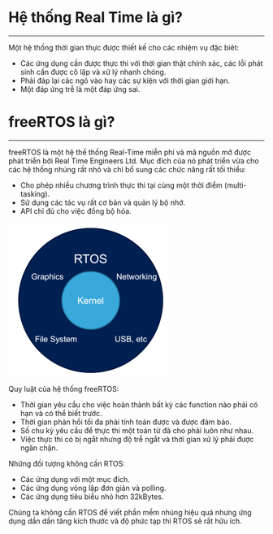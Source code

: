 # Hệ thống Real Time là gì?
_______________________________
Một hệ thống thời gian thực được thiết kế cho các nhiệm vụ đặc biêt:
  * Các ứng dụng cần được thực thi với thời gian thật chính xác, các lỗi phát sinh cần được cô lập và xử lý nhanh chóng.
  * Phải đáp lại các ngõ vào hay các sự kiện với thời gian giới hạn.
  * Một đáp ứng trễ là một đáp ứng sai.

# freeRTOS là gì?
________________________________
freeRTOS là một hệ thế thống Real-Time miễn phí và mã nguồn mở được phát triển bởi Real Time Engineers Ltd. Mục đích của nó phát triển vừa cho các hệ thống nhúng rất nhỏ và chỉ bổ sung các chức năng rất tối thiểu:
  * Cho phép nhiều chương trình thực thi tại cùng một thời điểm (multi-tasking).
  * Sử dụng các tác vụ rất cơ bản và quản lý bộ nhớ.
  * API chỉ đủ cho việc đồng bộ hóa.


![](RTOS.png)

Quy luật của hệ thống freeRTOS:
* Thời gian yêu cầu cho việc hoàn thành bất kỳ các function nào phải có hạn và có thể biết trước.
* Thời gian phản hồi tối đa phải tính toán được và được đảm bảo.
* Số chu kỳ yêu cầu để thực thi một toán tử đã cho phải luôn như nhau.
* Việc thực thi có bị ngắt nhưng độ trễ ngắt và thời gian xử lý phải được ngăn chặn.

Những đối tượng không cần RTOS:
* Các ứng dụng với một mục đích.
* Các ứng dụng vòng lặp đơn giản và polling.
* Các ứng dụng tiêu biểu nhỏ hơn 32kBytes.

Chúng ta không cần RTOS để viết phần mềm nhúng hiệu quả nhưng ứng dụng dần dần tăng kích thước và độ phức tạp thì RTOS sẽ rất hữu ích.





